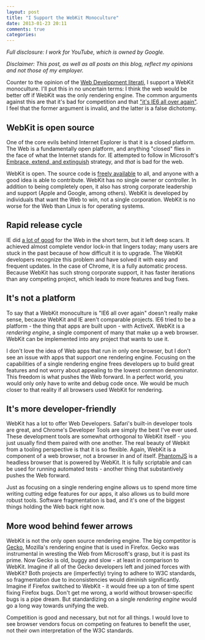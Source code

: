 ```yaml
---
layout: post
title: "I Support the WebKit Monoculture"
date: 2013-01-23 20:11
comments: true
categories: 
---
```


_Full disclosure: I work for YouTube, which is owned by Google._

_Disclaimer: This post, as well as all posts on this blog, reflect my opinions and not those of my employer._

Counter to the opinion of the [Web Development literati](http://www.zeldman.com/2012/02/14/a-list-apart-no-344-the-new-webkit-monoculture/), I support a WebKit monoculture.  I'll put this in no uncertain terms:  I think the web would be better off if WebKit was the only rendering engine.  The common arguments against this are that it's bad for competition and that ["it's IE6 all over again"](http://news.cnet.com/8301-30685_3-57373764-264/w3c-co-chair-apple-google-power-causing-open-web-crisis/).  I feel that the former argument is invalid, and the latter is a false dichotomy.

## WebKit is open source

One of the core evils behind Internet Explorer is that it is a closed platform.  The Web is a fundamentally open platform, and anything "closed" flies in the face of what the Internet stands for.  IE attempted to follow in Microsoft's [Embrace, extend, and extinguish](http://en.wikipedia.org/wiki/Embrace,_extend_and_extinguish) strategy, and _that_ is bad for the web.

WebKit is open.  The source code is [freely available](https://trac.webkit.org/browser) to all, and anyone with a good idea is able to contribute.  WebKit has no single owner or controller.  In addition to being completely open, it also has strong corporate leadership and support (Apple and Google, among others).  WebKit is developed by individuals that want the Web to win, not a single corporation.  WebKit is no worse for the Web than Linux is for operating systems.

## Rapid release cycle

IE did [a lot of good](http://www.nczonline.net/blog/2012/08/22/the-innovations-of-internet-explorer/) for the Web in the short term, but it left deep scars.  It achieved almost complete vendor lock-in that lingers today; many users are stuck in the past because of how difficult it is to upgrade.  The WebKit developers recognize this problem and have solved it with easy and frequent updates.  In the case of Chrome, it is a fully automatic process.  Because WebKit has such strong corporate support, it has faster iterations than any competing project, which leads to more features and bug fixes. 

## It's not a platform

To say that a WebKit monoculture is "IE6 all over again" doesn't really make sense, because WebKit and IE aren't comparable projects.  IE6 tried to be a platform - the thing that apps are built upon - with ActiveX.  WebKit is a _rendering engine_, a single component of many that make up a web browser.  WebKit can be implemented into any project that wants to use it.

I don't love the idea of Web apps that run in only one browser, but I don't see an issue with apps that support one rendering engine.  Focusing on the capabilities of a single rendering engine frees developers up to build great features and not worry about appealing to the lowest common denominator.  This freedom is what pushes the Web forward.  In a perfect world, you would only only have to write and debug code once.  We would be much closer to that reality if all browsers used WebKit for rendering.

## It's more developer-friendly

WebKit has a lot to offer Web Developers.  Safari's built-in developer tools are great, and Chrome's Developer Tools are simply the best I've ever used.  These development tools are somewhat orthogonal to WebKit itself - you just usually find them paired with one another.  The real beauty of Webkit from a tooling perspective is that it is so flexible.  Again, WebKit is a component of a web browser, not a browser in and of itself.  [PhantomJS](http://phantomjs.org/) is a headless browser that is powered by WebKit.  It is fully scriptable and can be used for running automated tests - another thing that substantively pushes the Web forward.

Just as focusing on a single rendering engine allows us to spend more time writing cutting edge features for our apps, it also allows us to build more robust tools.  Software fragmentation is bad, and it's one of the biggest things holding the Web back right now.

## More wood behind fewer arrows

WebKit is not the only open source rendering engine.  The big competitor is [Gecko](https://developer.mozilla.org/en-US/docs/Mozilla/Gecko), Mozilla's rendering engine that is used in Firefox.  Gecko was instrumental in wresting the Web from Microsoft's grasp, but it is past its prime.  Now Gecko is old, buggy and slow - at least in comparison to WebKit.  Imagine if all of the Gecko developers left and joined forces with WebKit?  Both projects are (imperfectly) trying to adhere to W3C standards, so fragmentation due to inconsistencies would diminish significantly.  Imagine if Firefox switched to WebKit - it would free up a ton of time spent fixing Firefox bugs.  Don't get me wrong, a world without browser-specific bugs is a pipe dream.  But standardizing on a single _rendering engine_ would go a long way towards unifying the web.

Competition is good and necessary, but not for all things.  I would love to see browser vendors focus on competing on features to benefit the user, not their own interpretation of the W3C standards.